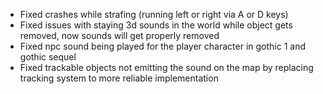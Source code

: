 - Fixed crashes while strafing (running left or right via A or D keys)
- Fixed issues with staying 3d sounds in the world while object gets removed, now sounds will get properly removed
- Fixed npc sound being played for the player character in gothic 1 and gothic sequel
- Fixed trackable objects not emitting the sound on the map by replacing tracking system to more reliable implementation
